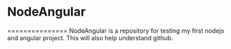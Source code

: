 # NodeAngular
===============
NodeAngular is a repository for testing my first nodejs and angular project.
This will also help understand github.

